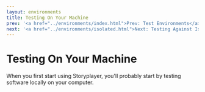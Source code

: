 ```yaml
---
layout: environments
title: Testing On Your Machine
prev: '<a href="../environments/index.html">Prev: Test Environments</a>'
next: '<a href="../environments/isolated.html">Next: Testing Against Isolated Environments</a>'
---
```


# Testing On Your Machine

When you first start using Storyplayer, you'll probably start by testing software locally on your computer.